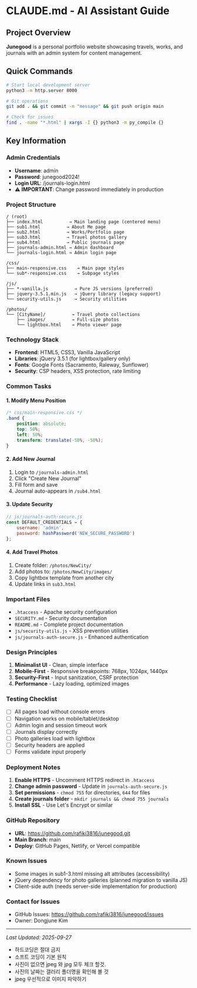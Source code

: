 # CLAUDE.md - AI Assistant Guide

## Project Overview
**Junegood** is a personal portfolio website showcasing travels, works, and journals with an admin system for content management.

## Quick Commands
```bash
# Start local development server
python3 -m http.server 8000

# Git operations
git add . && git commit -m "message" && git push origin main

# Check for issues
find . -name "*.html" | xargs -I {} python3 -m py_compile {}
```

## Key Information

### Admin Credentials
- **Username**: admin
- **Password**: junegood2024!
- **Login URL**: /journals-login.html
- ⚠️ **IMPORTANT**: Change password immediately in production

### Project Structure
```
/ (root)
├── index.html          → Main landing page (centered menu)
├── sub1.html          → About Me page
├── sub2.html          → Works/Portfolio page
├── sub3.html          → Travel photos gallery
├── sub4.html          → Public journals page
├── journals-admin.html → Admin dashboard
└── journals-login.html → Admin login page

/css/
├── main-responsive.css    → Main page styles
└── sub*-responsive.css    → Subpage styles

/js/
├── *-vanilla.js          → Pure JS versions (preferred)
├── jquery-3.5.1.min.js   → jQuery library (legacy support)
└── security-utils.js     → Security utilities

/photos/
└── [CityName]/          → Travel photo collections
    ├── images/          → Full-size photos
    └── lightbox.html    → Photo viewer page
```

### Technology Stack
- **Frontend**: HTML5, CSS3, Vanilla JavaScript
- **Libraries**: jQuery 3.5.1 (for lightbox/gallery only)
- **Fonts**: Google Fonts (Sacramento, Raleway, Sunflower)
- **Security**: CSP headers, XSS protection, rate limiting

### Common Tasks

#### 1. Modify Menu Position
```css
/* css/main-responsive.css */
.band {
    position: absolute;
    top: 50%;
    left: 50%;
    transform: translate(-50%, -50%);
}
```

#### 2. Add New Journal
1. Login to `/journals-admin.html`
2. Click "Create New Journal"
3. Fill form and save
4. Journal auto-appears in `/sub4.html`

#### 3. Update Security
```javascript
// js/journals-auth-secure.js
const DEFAULT_CREDENTIALS = {
    username: 'admin',
    password: hashPassword('NEW_SECURE_PASSWORD')
};
```

#### 4. Add Travel Photos
1. Create folder: `/photos/NewCity/`
2. Add photos to: `/photos/NewCity/images/`
3. Copy lightbox template from another city
4. Update links in `sub3.html`

### Important Files
- `.htaccess` - Apache security configuration
- `SECURITY.md` - Security documentation
- `README.md` - Complete project documentation
- `js/security-utils.js` - XSS prevention utilities
- `js/journals-auth-secure.js` - Enhanced authentication

### Design Principles
1. **Minimalist UI** - Clean, simple interface
2. **Mobile-First** - Responsive breakpoints: 768px, 1024px, 1440px
3. **Security-First** - Input sanitization, CSRF protection
4. **Performance** - Lazy loading, optimized images

### Testing Checklist
- [ ] All pages load without console errors
- [ ] Navigation works on mobile/tablet/desktop
- [ ] Admin login and session timeout work
- [ ] Journals display correctly
- [ ] Photo galleries load with lightbox
- [ ] Security headers are applied
- [ ] Forms validate input properly

### Deployment Notes
1. **Enable HTTPS** - Uncomment HTTPS redirect in `.htaccess`
2. **Change admin password** - Update in `journals-auth-secure.js`
3. **Set permissions** - `chmod 755` for directories, `644` for files
4. **Create journals folder** - `mkdir journals && chmod 755 journals`
5. **Install SSL** - Use Let's Encrypt or similar

### GitHub Repository
- **URL**: https://github.com/rafiki3816/junegood.git
- **Main Branch**: main
- **Deploy**: GitHub Pages, Netlify, or Vercel compatible

### Known Issues
- Some images in sub1-3.html missing alt attributes (accessibility)
- jQuery dependency for photo galleries (planned migration to vanilla JS)
- Client-side auth (needs server-side implementation for production)

### Contact for Issues
- GitHub Issues: https://github.com/rafiki3816/junegood/issues
- Owner: Dongjune Kim

---

*Last Updated: 2025-09-27*
- 하드코딩은 절대 금지
- 소프트 코딩이 기본 원칙
- 사진이 없으면 jpeg 와 jpg 모두 체크 할것.
- 사진의 날짜는 갤러리 폴더명을 확인해 볼 것
- jpeg 우선적으로 이미지 파악하기